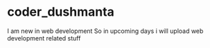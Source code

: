 # coder_dushmanta
I am new in web development So in upcoming days i will upload web development related stuff
